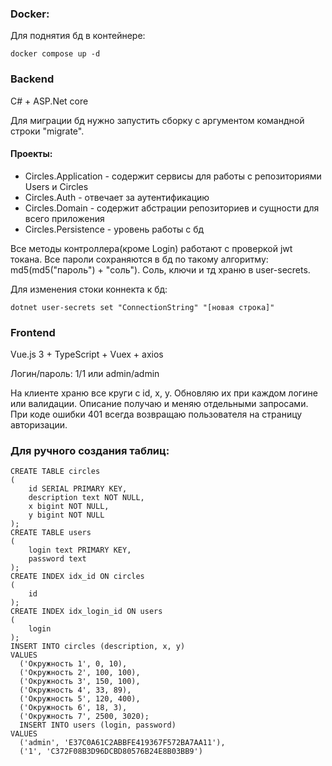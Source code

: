 ### Docker:
  Для поднятия бд в контейнере:
````
docker compose up -d
````
  
### Backend
C# + ASP.Net core

Для миграции бд нужно запустить сборку с аргументом командной строки "migrate".

#### Проекты:

- Circles.Application - содержит сервисы для работы с репозиториями Users и Circles
- Circles.Auth - отвечает за аутентификацию
- Circles.Domain - содержит абстрации репозиториев и сущности для всего приложения
- Circles.Persistence - уровень работы с бд

Все методы контроллера(кроме Login) работают с проверкой jwt токана.
Все пароли сохраняются в бд по такому алгоритму: md5(md5("пароль") + "соль").
Соль, ключи и тд храню в user-secrets.

Для изменения стоки коннекта к бд:
````
dotnet user-secrets set "ConnectionString" "[новая строка]"
````

### Frontend
Vue.js 3 + TypeScript + Vuex + axios

Логин/пароль: 1/1 или admin/admin

На клиенте храню все круги с id, x, y. Обновляю их при каждом логине или валидации.
Описание получаю и меняю отдельными запросами.
При коде ошибки 401 всегда возвращаю пользователя на страницу авторизации.

### Для ручного создания таблиц:

````
CREATE TABLE circles
(
    id SERIAL PRIMARY KEY,
    description text NOT NULL,
    x bigint NOT NULL,
    y bigint NOT NULL
);
CREATE TABLE users
(
    login text PRIMARY KEY,
    password text
);
CREATE INDEX idx_id ON circles
(
    id
);
CREATE INDEX idx_login_id ON users
(
    login
);
INSERT INTO circles (description, x, y)
VALUES
  ('Окружность 1', 0, 10),
  ('Окружность 2', 100, 100),
  ('Окружность 3', 150, 100),
  ('Окружность 4', 33, 89),
  ('Окружность 5', 120, 400),
  ('Окружность 6', 18, 3),
  ('Окружность 7', 2500, 3020);
  INSERT INTO users (login, password)
VALUES
  ('admin', 'E37C0A61C2ABBFE419367F572BA7AA11'),
  ('1', 'C372F08B3D96DCBD80576B24E8B03BB9')
````

